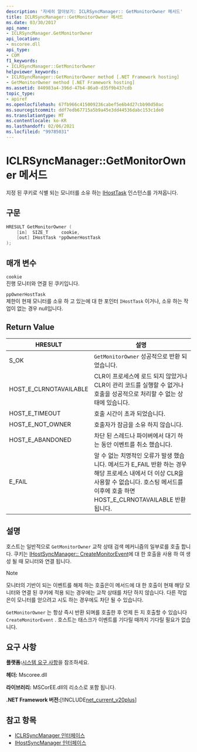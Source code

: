 ```yaml
---
description: '자세히 알아보기: ICLRSyncManager:: GetMonitorOwner 메서드'
title: ICLRSyncManager::GetMonitorOwner 메서드
ms.date: 03/30/2017
api_name:
- ICLRSyncManager.GetMonitorOwner
api_location:
- mscoree.dll
api_type:
- COM
f1_keywords:
- ICLRSyncManager::GetMonitorOwner
helpviewer_keywords:
- ICLRSyncManager::GetMonitorOwner method [.NET Framework hosting]
- GetMonitorOwner method [.NET Framework hosting]
ms.assetid: 840983a4-396d-47b4-86a0-d35f9b437cdb
topic_type:
- apiref
ms.openlocfilehash: 67fb966c415009236cabef5e6b4d27cbb90d50ac
ms.sourcegitcommit: ddf7edb67715a5b9a45e3dd44536dabc153c1de0
ms.translationtype: MT
ms.contentlocale: ko-KR
ms.lasthandoff: 02/06/2021
ms.locfileid: "99785031"
---
```

# <a name="iclrsyncmanagergetmonitorowner-method"></a>ICLRSyncManager::GetMonitorOwner 메서드

지정 된 쿠키로 식별 되는 모니터를 소유 하는 [IHostTask](ihosttask-interface.md) 인스턴스를 가져옵니다.  
  
## <a name="syntax"></a>구문  
  
```cpp  
HRESULT GetMonitorOwner (  
    [in]  SIZE_T     cookie,  
    [out] IHostTask *ppOwnerHostTask  
);  
```  
  
## <a name="parameters"></a>매개 변수  

 `cookie`  
 진행 모니터와 연결 된 쿠키입니다.  
  
 `ppOwnerHostTask`  
 제한이 현재 모니터를 소유 하 고 있는에 대 한 포인터 `IHostTask` 이거나, 소유 하는 작업이 없는 경우 null입니다.  
  
## <a name="return-value"></a>Return Value  
  
|HRESULT|설명|  
|-------------|-----------------|  
|S_OK|`GetMonitorOwner` 성공적으로 반환 되었습니다.|  
|HOST_E_CLRNOTAVAILABLE|CLR이 프로세스에 로드 되지 않았거나 CLR이 관리 코드를 실행할 수 없거나 호출을 성공적으로 처리할 수 없는 상태에 있습니다.|  
|HOST_E_TIMEOUT|호출 시간이 초과 되었습니다.|  
|HOST_E_NOT_OWNER|호출자가 잠금을 소유 하지 않습니다.|  
|HOST_E_ABANDONED|차단 된 스레드나 파이버에서 대기 하는 동안 이벤트를 취소 했습니다.|  
|E_FAIL|알 수 없는 치명적인 오류가 발생 했습니다. 메서드가 E_FAIL 반환 하는 경우 해당 프로세스 내에서 더 이상 CLR을 사용할 수 없습니다. 호스팅 메서드를 이후에 호출 하면 HOST_E_CLRNOTAVAILABLE 반환 됩니다.|  
  
## <a name="remarks"></a>설명  

 호스트는 일반적으로 `GetMonitorOwner` 교착 상태 검색 메커니즘의 일부로를 호출 합니다. 쿠키는 [IHostSyncManager:: CreateMonitorEvent](ihostsyncmanager-createmonitorevent-method.md)에 대 한 호출을 사용 하 여 생성 될 때 모니터와 연결 됩니다.  
  
> [!NOTE]
> 모니터의 기반이 되는 이벤트를 해제 하는 호출은이 메서드에 대 한 호출이 현재 해당 모니터와 연결 된 쿠키에 적용 되는 경우에는 교착 상태를 차단 하지 않습니다. 다른 작업은이 모니터를 얻으려고 시도 하는 경우에도 차단 될 수 있습니다.  
  
 `GetMonitorOwner` 는 항상 즉시 반환 되며를 호출한 후 언제 든 지 호출할 수 있습니다 `CreateMonitorEvent` . 호스트는 태스크가 이벤트를 기다릴 때까지 기다릴 필요가 없습니다.  
  
## <a name="requirements"></a>요구 사항  

 **플랫폼:**[시스템 요구 사항](../../get-started/system-requirements.md)을 참조하세요.  
  
 **헤더:** Mscoree.dll  
  
 **라이브러리:** MSCorEE.dll의 리소스로 포함 됩니다.  
  
 **.NET Framework 버전:**[!INCLUDE[net_current_v20plus](../../../../includes/net-current-v20plus-md.md)]  
  
## <a name="see-also"></a>참고 항목

- [ICLRSyncManager 인터페이스](iclrsyncmanager-interface.md)
- [IHostSyncManager 인터페이스](ihostsyncmanager-interface.md)
